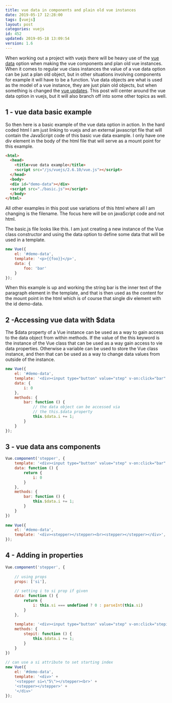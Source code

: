 ```yaml
---
title: vue data in components and plain old vue instances
date: 2019-05-17 12:28:00
tags: [vuejs]
layout: post
categories: vuejs
id: 452
updated: 2019-05-18 13:09:54
version: 1.6
---
```


When working out a project with vuejs there will be heavy use of the [vue data](https://vuejs.org/v2/api/#data) option when making the vue components and plan old vue instances. When it comes to regular vue class instances the value of a vue data option can be just a plan old object, but in other situations involving components for example it will have to be a function. Vue data objects are what is used as the model of a vue instance, they are just plain old objects, but when something is changed the [vue updates](https://vuejs.org/v2/guide/reactivity.html). This post will center around the vue data option in vuejs, but it will also branch off into some other topics as well.

<!-- more -->

## 1 - vue data basic example

So then here is a basic example of the vue data option in action. In the hard coded html I am just linking to vuejs and an external javascript file that will contain the JavaScript code of this basic vue data example. I only have one div element in the body of the html file that will serve as a mount point for this example.

```html
<html>
  <head>
    <title>vue data example</title>
    <script src="/js/vuejs/2.6.10/vue.js"></script>
  </head>
  <body>
  <div id="demo-data"></div>
  <script src="./basic.js"></script>
  </body>
</html>
```

All other examples in this post use variations of this html where all I am changing is the filename. The focus here will be on javaScript code and not html.

The basic.js file looks like this. I am just creating a new instance of the Vue class constructor and using the data option to define some data that will be used in a template.

```js
new Vue({
    el: '#demo-data',
    template: '<p>{{foo}}</p>',
    data: {
        foo: 'bar'
    }
});

```

When this example is up and working the string bar is the inner text of the paragraph element in the template, and that is then used as the content for the mount point in the html which is of course that single div element with the id demo-data.

## 2 -Accessing vue data with $data

The $data property of a Vue instance can be used as a way to gain access to the data object from within methods. If the value of the this keyword is the instance of the Vue class that can be used as a way gain access to vie data properties. Otherwise a variable can be used to store the Vue class instance, and then that can be used as a way to change data values from outside of the instance.

```js
new Vue({
    el: '#demo-data',
    template: '<div><input type="button" value="step" v-on:click="bar" ><span> i: {{ i }}</span></div>',
    data: {
        i: 0
    },
    methods: {
        bar: function () {
            // the data object can be accessed via
            // the this.$data property
            this.$data.i += 1;
        }
    }
});

```

## 3 - vue data ans components

```js
Vue.component('stepper', {
    template: '<div><input type="button" value="step" v-on:click="bar" ><span> i: {{ i }}</span><slot></slot></div>',
    data: function () {
        return {
            i: 0
        }
    },
    methods: {
        bar: function () {
            this.$data.i += 1;
        }
    }
})
 
new Vue({
    el: '#demo-data',
    template: '<div><stepper></stepper><br><stepper></stepper></div>',
});
```

## 4 - Adding in properties

```js
Vue.component('stepper', {
 
    // using props
    props: ['si'],
 
    // setting i to si prop if given
    data: function () {
        return {
            i: this.si === undefined ? 0 : parseInt(this.si)
        }
    },
 
    template: '<div><input type="button" value="step" v-on:click="stepit" ><span> {{i}} </span></div>',
    methods: {
        stepit: function () {
            this.$data.i += 1;
        }
    }
})
 
// can use a si attribute to set starting index
new Vue({
    el: '#demo-data',
    template: '<div>' +
    '<stepper si=\"5\"></stepper><br>' +
    '<stepper></stepper>' +
    '</div>'
});
```